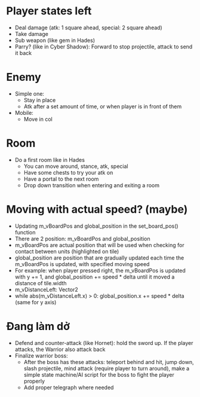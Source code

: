 # Player states left
* Deal damage (atk: 1 square ahead, special: 2 square ahead)
* Take damage
* Sub weapon (like gem in Hades)
* Parry? (like in Cyber Shadow): Forward to stop projectile, attack to send it back

# Enemy
* Simple one:
    * Stay in place
    * Atk after a set amount of time, or when player is in front of them
* Mobile:
    * Move in col

# Room
* Do a first room like in Hades
    * You can move around, stance, atk, special
    * Have some chests to try your atk on
    * Have a portal to the next room
    * Drop down transition when entering and exiting a room

# Moving with actual speed? (maybe)
* Updating m_vBoardPos and global_position in the set_board_pos() function
* There are 2 position: m_vBoardPos and global_position
* m_vBoardPos are actual position that will be used when checking for contact between units (highlighted on tile)
* global_position are position that are gradually updated each time the m_vBoardPos is updated, with specified moving speed
* For example: when player pressed right, the m_vBoardPos is updated with y += 1, and global_position += speed * delta until it moved a distance of tile.width
* m_vDistanceLeft: Vector2
* while abs(m_vDistanceLeft.x) > 0: global_position.x += speed * delta (same for y axis)

# Đang làm dở
* Defend and counter-attack (like Hornet): hold the sword up. If the player attacks, the Warrior also attack back
* Finalize warrior boss:
    * After the boss has these attacks: teleport behind and hit, jump down, slash projectile, mind attack (require player to turn around), make a simple state machine/AI script for the boss to fight the player properly
    * Add proper telegraph where needed
